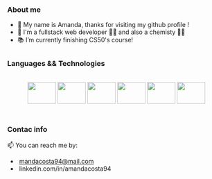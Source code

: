 ### About me

- 👋 My name is Amanda, thanks for visiting my github profile !
- 👩 I'm a fullstack web developer 🧑‍💻 and also a chemisty 👩‍🔬 
- 📚 I’m currently finishing CS50's course!


##
### Languages && Technologies
<br>
    <div style="width: 100%">
      <div align="center">
        <img
        height="50"
        width="65"
        src="https://cdn.jsdelivr.net/gh/devicons/devicon/icons/html5/html5-original-wordmark.svg"
      />
      <img
        height="50"
        width="65"
        src="https://cdn.jsdelivr.net/gh/devicons/devicon/icons/css3/css3-original-wordmark.svg"
      />
      <img
        height="50"
        width="65"
        src="https://cdn.jsdelivr.net/gh/devicons/devicon/icons/javascript/javascript-original.svg"
      />
      <img
        height="50"
        width="65"
        src="https://cdn.jsdelivr.net/gh/devicons/devicon/icons/typescript/typescript-original.svg"
      />
      <img
        height="50"
        width="65"
        src="https://cdn.jsdelivr.net/gh/devicons/devicon/icons/react/react-original-wordmark.svg"
      />
        <img 
             height="50"
        width="65"
             src="https://cdn.jsdelivr.net/gh/devicons/devicon/icons/nodejs/nodejs-original.svg" />
      </div>
    </div>
<br>
    
  
## 
### Contac info
📫 You can reach me by:
- <img src="https://img.shields.io/badge/Gmail-D14836?style=for-the-badge&logo=gmail&logoColor=white" alt=""> mandacosta94@mail.com
- <img src="https://img.shields.io/badge/LinkedIn-0077B5?style=for-the-badge&logo=linkedin&logoColor=white" alt=""> linkedin.com/in/amandacosta94

  
